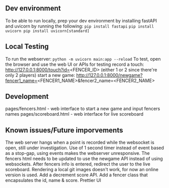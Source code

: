 ## Dev environment 
To be able to run locally, prep your dev environment by installing fastAPI and uvicorn by running the following:
`pip install fastapi`
`pip install uvicorn pip install uvicorn[standard]`

## Local Testing
To run the webserver: `python -m uvicorn main:app --reload`
To test, open the browser and use the web UI or APIs for testing
    record a touch: http://127.0.0.1:8000/touch?id=<FENCER_ID> (either 1 or 2 since there're only 2 players)
    start a new game: http://127.0.0.1:8000/newgame?fencer1_name=<FENCER1_NAME>&fencer2_name=<FENCER2_NAME>

## Development
pages/fencers.html - web interface to start a new game and input fencers names
pages/scoreboard.html - web interface for live scoreboard

## Known issues/Future imporvements
The web server hangs when a point is recorded while the websocket is open, still under investigation.
Use of 1 second timer instead of event based as a stop-gap, using events makes the webserver unresponsive.
The fencers html needs to be updated to use the newgame API instead of using websockets.
After fencers info is entered, redirect the user to the live scoreboard.
Rendering a local git images doesn't work, for now an online version is used.
Add a decrement score API.
Add a fencer class that encapsulates the id, name & score.
Prettier UI